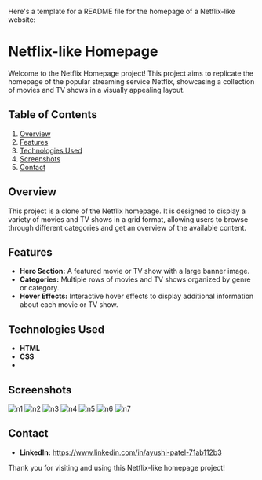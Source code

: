 Here's a template for a README file for the homepage of a Netflix-like website:

# Netflix-like Homepage

Welcome to the Netflix Homepage project! This project aims to replicate the homepage of the popular streaming service Netflix, showcasing a collection of movies and TV shows in a visually appealing layout.

## Table of Contents

1. [Overview](#overview)
2. [Features](#features)
3. [Technologies Used](#technologies-used)
4. [Screenshots](#screenshots)
5. [Contact](#contact)

## Overview

This project is a clone of the Netflix homepage. It is designed to display a variety of movies and TV shows in a grid format, allowing users to browse through different categories and get an overview of the available content.

## Features

- **Hero Section:** A featured movie or TV show with a large banner image.
- **Categories:** Multiple rows of movies and TV shows organized by genre or category.
- **Hover Effects:** Interactive hover effects to display additional information about each movie or TV show.

## Technologies Used

- **HTML**
- **CSS**
- 
## Screenshots

![n1](https://github.com/AYUSHI26-02/Homepage-Of-Netflix-/assets/173496670/51cc581d-d3bf-48b9-9472-b20b3eca4e4b)
![n2](https://github.com/AYUSHI26-02/Homepage-Of-Netflix-/assets/173496670/db5e9dac-85ac-4e5b-bdc9-b896227b7576)
![n3](https://github.com/AYUSHI26-02/Homepage-Of-Netflix-/assets/173496670/352731c7-896a-43ee-86c4-623a86152288)
![n4](https://github.com/AYUSHI26-02/Homepage-Of-Netflix-/assets/173496670/a90d9010-e8e1-484a-9886-8eb38058a1ec)
![n5](https://github.com/AYUSHI26-02/Homepage-Of-Netflix-/assets/173496670/48655d35-a155-476f-b530-9b7ecb42b48f)
![n6](https://github.com/AYUSHI26-02/Homepage-Of-Netflix-/assets/173496670/d4e2396c-b853-4e2d-86c4-c70d94c62376)
![n7](https://github.com/AYUSHI26-02/Homepage-Of-Netflix-/assets/173496670/0b5e12ef-6901-4092-ac74-7397f3c7dd2b)

## Contact

- **LinkedIn:** https://www.linkedin.com/in/ayushi-patel-71ab112b3

Thank you for visiting and using this Netflix-like homepage project!
